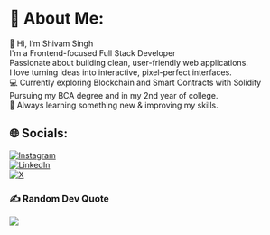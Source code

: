 # 💫 About Me:
👋 Hi, I’m Shivam Singh<br>I'm a Frontend-focused Full Stack Developer<br>Passionate about building clean, user-friendly web applications.<br>I love turning ideas into interactive, pixel-perfect interfaces.<br>💻 Currently exploring Blockchain and Smart Contracts with Solidity<br>Pursuing my BCA degree and in my 2nd year of college.<br>🎯 Always learning something new & improving my skills.<br>


## 🌐 Socials:
[![Instagram](https://img.shields.io/badge/Instagram-%23E4405F.svg?logo=Instagram&logoColor=white)](https://instagram.com/bratt._rex)  
[![LinkedIn](https://img.shields.io/badge/LinkedIn-%230077B5.svg?logo=linkedin&logoColor=white)](https://www.linkedin.com/in/shivam-singh-mer02112006)  
[![X](https://img.shields.io/badge/X-black.svg?logo=X&logoColor=white)](https://x.com/ShivamSinghMer)


### ✍️ Random Dev Quote
![](https://quotes-github-readme.vercel.app/api?type=horizontal&theme=gruvbox)
